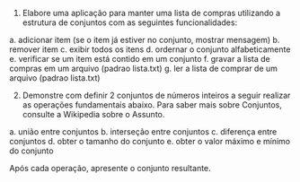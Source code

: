 1. Elabore uma aplicação para manter uma lista de compras utilizando a estrutura de conjuntos com as seguintes funcionalidades:

a. adicionar item (se o item já estiver no conjunto, mostrar mensagem)
b. remover item
c. exibir todos os itens
d. ordernar o conjunto alfabeticamente
e. verificar se um item está contido em um conjunto
f. gravar a lista de compras em um arquivo (padrao lista.txt)
g. ler a lista de comprar de um arquivo (padrao lista.txt)

2. Demonstre com definir 2 conjuntos de números inteiros a seguir realizar as operações fundamentais abaixo. Para saber mais sobre Conjuntos, consulte a Wikipedia sobre o Assunto.

a. união entre conjuntos
b. interseção entre conjuntos
c. diferença entre conjuntos
d. obter o tamanho do conjunto
e. obter o valor máximo e mínimo do conjunto

Após cada operação, apresente o conjunto resultante.
